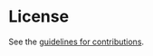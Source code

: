 # License

See the
[guidelines for contributions](https://github.com/VMatrix1900/draft-idr-e2e-encryption-in-multi-segment-SDWAN/blob/main/CONTRIBUTING.md).
